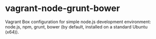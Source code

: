 vagrant-node-grunt-bower
========================

Vagrant Box configuration for simple node.js development environment: node.js, npm, grunt, bower (by default, installed on a standard Ubuntu (x64)).

